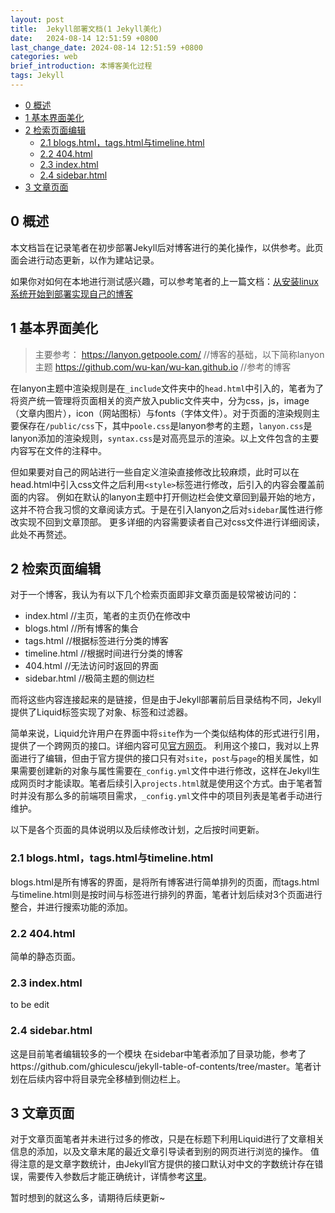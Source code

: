 ```yaml
---
layout: post
title:  Jekyll部署文档(1 Jekyll美化)
date:   2024-08-14 12:51:59 +0800
last_change_date: 2024-08-14 12:51:59 +0800
categories: web
brief_introduction: 本博客美化过程
tags: Jekyll
---
```


- [0 概述](#0-概述)
- [1 基本界面美化](#1-基本界面美化)
- [2 检索页面编辑](#2-检索页面编辑)
  - [2.1 blogs.html，tags.html与timeline.html](#21-blogshtmltagshtml与timelinehtml)
  - [2.2 404.html](#22-404html)
  - [2.3 index.html](#23-indexhtml)
  - [2.4 sidebar.html](#24-sidebarhtml)
- [3 文章页面](#3-文章页面)

## 0 概述
本文档旨在记录笔者在初步部署Jekyll后对博客进行的美化操作，以供参考。此页面会进行动态更新，以作为建站记录。

如果你对如何在本地进行测试感兴趣，可以参考笔者的上一篇文档：[从安装linux系统开始到部署实现自己的博客]({{site.path}}/web/2024/07/09/Jekyll0.html)

## 1 基本界面美化
>主要参考：
>https://lanyon.getpoole.com/                  //博客的基础，以下简称lanyon主题
>https://github.com/wu-kan/wu-kan.github.io    //参考的博客

在lanyon主题中渲染规则是在`_include`文件夹中的`head.html`中引入的，笔者为了将资产统一管理将页面相关的资产放入public文件夹中，分为css，js，image（文章内图片），icon（网站图标）与fonts（字体文件）。对于页面的渲染规则主要保存在`/public/css`下，其中`poole.css`是lanyon参考的主题，`lanyon.css`是lanyon添加的渲染规则，`syntax.css`是对高亮显示的渲染。以上文件包含的主要内容写在文件的注释中。

但如果要对自己的网站进行一些自定义渲染直接修改比较麻烦，此时可以在head.html中引入css文件之后利用`<style>`标签进行修改，后引入的内容会覆盖前面的内容。
例如在默认的lanyon主题中打开侧边栏会使文章回到最开始的地方，这并不符合我习惯的文章阅读方式。于是在引入lanyon之后对`sidebar`属性进行修改实现不回到文章顶部。
更多详细的内容需要读者自己对css文件进行详细阅读，此处不再赘述。

## 2 检索页面编辑
对于一个博客，我认为有以下几个检索页面即非文章页面是较常被访问的：
- index.html    //主页，笔者的主页仍在修改中
- blogs.html    //所有博客的集合
- tags.html     //根据标签进行分类的博客
- timeline.html //根据时间进行分类的博客
- 404.html      //无法访问时返回的界面
- sidebar.html  //极简主题的侧边栏

而将这些内容连接起来的是链接，但是由于Jekyll部署前后目录结构不同，Jekyll提供了Liquid标签实现了对象、标签和过滤器。

简单来说，Liquid允许用户在界面中将`site`作为一个类似结构体的形式进行引用，提供了一个跨网页的接口。详细内容可见[官方网页](https://shopify.github.io/liquid/basics/introduction/)。
利用这个接口，我对以上界面进行了编辑，但由于官方提供的接口只有对`site`，`post`与`page`的相关属性，如果需要创建新的对象与属性需要在`_config.yml`文件中进行修改，这样在Jekyll生成网页时才能读取。笔者后续引入`projects.html`就是使用这个方式。由于笔者暂时并没有那么多的前端项目需求，`_config.yml`文件中的项目列表是笔者手动进行维护。

以下是各个页面的具体说明以及后续修改计划，之后按时间更新。

### 2.1 blogs.html，tags.html与timeline.html
blogs.html是所有博客的界面，是将所有博客进行简单排列的页面，而tags.html与timeline.html则是按时间与标签进行排列的界面，笔者计划后续对3个页面进行整合，并进行搜索功能的添加。

### 2.2 404.html
简单的静态页面。

### 2.3 index.html
to be edit

### 2.4 sidebar.html
这是目前笔者编辑较多的一个模块
在sidebar中笔者添加了目录功能，参考了https://github.com/ghiculescu/jekyll-table-of-contents/tree/master。笔者计划在后续内容中将目录完全移植到侧边栏上。

## 3 文章页面
对于文章页面笔者并未进行过多的修改，只是在标题下利用Liquid进行了文章相关信息的添加，以及文章末尾的最近文章引导读者到别的网页进行浏览的操作。
值得注意的是文章字数统计，由Jekyll官方提供的接口默认对中文的字数统计存在错误，需要传入参数后才能正确统计，详情参考[这里](https://www.54year.com/blog/jekyll%E5%87%BD%E6%95%B0(number_of_words)%E4%B8%AD%E6%96%87%E5%AD%97%E6%95%B0%E9%94%99%E8%AF%AF%E9%97%AE%E9%A2%98.html)。

暂时想到的就这么多，请期待后续更新~